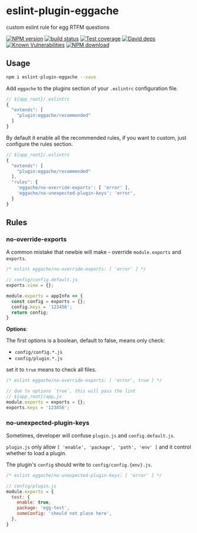 # eslint-plugin-eggache

custom eslint rule for egg RTFM questions

[![NPM version][npm-image]][npm-url]
[![build status][travis-image]][travis-url]
[![Test coverage][codecov-image]][codecov-url]
[![David deps][david-image]][david-url]
[![Known Vulnerabilities][snyk-image]][snyk-url]
[![NPM download][download-image]][download-url]

[npm-image]: https://img.shields.io/npm/v/eslint-plugin-eggache.svg?style=flat-square
[npm-url]: https://npmjs.org/package/eslint-plugin-eggache
[travis-image]: https://img.shields.io/travis/{{org}}/eslint-plugin-eggache.svg?style=flat-square
[travis-url]: https://travis-ci.org/{{org}}/eslint-plugin-eggache
[codecov-image]: https://codecov.io/gh/{{org}}/eslint-plugin-eggache/branch/master/graph/badge.svg
[codecov-url]: https://codecov.io/gh/{{org}}/eslint-plugin-eggache
[david-image]: https://img.shields.io/david/{{org}}/eslint-plugin-eggache.svg?style=flat-square
[david-url]: https://david-dm.org/{{org}}/eslint-plugin-eggache
[snyk-image]: https://snyk.io/test/npm/eslint-plugin-eggache/badge.svg?style=flat-square
[snyk-url]: https://snyk.io/test/npm/eslint-plugin-eggache
[download-image]: https://img.shields.io/npm/dm/eslint-plugin-eggache.svg?style=flat-square
[download-url]: https://npmjs.org/package/eslint-plugin-eggache

## Usage

```bash
npm i eslint-plugin-eggache --save
```

Add `eggache` to the plugins section of your `.eslintrc` configuration file.

```js
// ${app_root}/.eslintrc
{
  "extends": [
    "plugin:eggache/recommended"
  ]
}
```

By default it enable all the recommended rules, if you want to custom, just configure the rules section.

```js
// ${app_root}/.eslintrc
{
  "extends": [
    "plugin:eggache/recommended"
  ],
  "rules": {
    'eggache/no-override-exports': [ 'error' ],
    'eggache/no-unexpected-plugin-keys': 'error',
  }
}
```

## Rules

### no-override-exports

A common mistake that newbie will make - override `module.exports` and `exports`.

```js
/* eslint eggache/no-override-exports: [ 'error' ] */

// config/config.default.js
exports.view = {};

module.exports = appInfo => {
  const config = exports = {};
  config.keys = '123456';
  return config;
}
```

**Options**:

The first options is a boolean, default to false, means only check:
- `config/config.*.js`
- `config/plugin.*.js`

set it to `true` means to check all files.

```js
/* eslint eggache/no-override-exports: [ 'error', true ] */

// due to options `true`, this will pass the lint
// ${app_root}/app.js
module.exports = exports = {};
exports.keys = '123456';
```

### no-unexpected-plugin-keys

Sometimes, developer will confuse `plugin.js` and `config.default.js`.

`plugin.js` only allow `[ 'enable', 'package', 'path', 'env' ]` and it control whether to load a plugin.

The plugin's `config` should write to `config/config.{env}.js`.

```js
/* eslint eggache/no-unexpected-plugin-keys: [ 'error' ] */

// config/plugin.js
module.exports = {
  test: {
    enable: true,
    package: 'egg-test',
    someConfig: 'should not place here',
  },
}
```